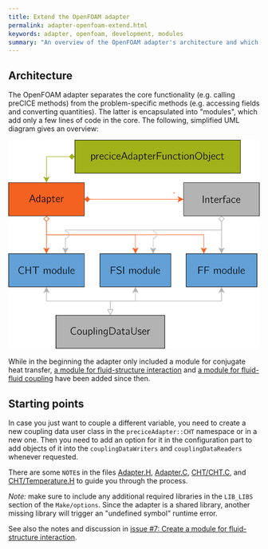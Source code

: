 ```yaml
---
title: Extend the OpenFOAM adapter
permalink: adapter-openfoam-extend.html
keywords: adapter, openfoam, development, modules
summary: "An overview of the OpenFOAM adapter's architecture and which parts to modify if you want to add functionality."
---
```


## Architecture

The OpenFOAM adapter separates the core functionality (e.g. calling preCICE methods) from the problem-specific methods (e.g. accessing fields and converting quantities). The latter is encapsulated into "modules", which add only a few lines of code in the core. The following, simplified UML diagram gives an overview:

![simplified UML diagram](images/docs-adapter-openfoam-modules.png)

While in the beginning the adapter only included a module for conjugate heat transfer, [a module for fluid-structure interaction](https://github.com/precice/openfoam-adapter/pull/56) and [a module for fluid-fluid coupling](https://github.com/precice/openfoam-adapter/pull/67) have been added since then.

## Starting points

In case you just want to couple a different variable, you need to create a new
coupling data user class in the `preciceAdapter::CHT` namespace or in a new one.
Then you need to add an option for it in the configuration part
to add objects of it into the `couplingDataWriters` and `couplingDataReaders`
whenever requested.

There are some `NOTE`s in the files [Adapter.H](https://github.com/precice/openfoam-adapter/blob/master/Adapter.H), [Adapter.C](https://github.com/precice/openfoam-adapter/blob/master/Adapter.C), [CHT/CHT.C](https://github.com/precice/openfoam-adapter/blob/master/CHT/CHT.C), and [CHT/Temperature.H](https://github.com/precice/openfoam-adapter/blob/master/CHT/Temperature.H) to guide you through the process.

_Note:_ make sure to include any additional required libraries in the `LIB_LIBS`
section of the `Make/options`. Since the adapter is a shared library,
another missing library will trigger an "undefined symbol" runtime error.

See also the notes and discussion in [issue #7: Create a module for fluid-structure interaction](https://github.com/precice/openfoam-adapter/issues/7).
